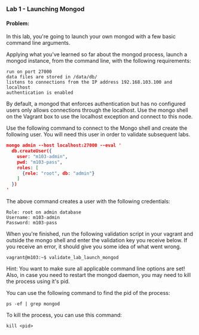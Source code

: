 ### Lab 1 - Launching Mongod


#### Problem:


In this lab, you're going to launch your own mongod with a few basic command line arguments.


Applying what you've learned so far about the mongod process, launch a mongod instance, from the command line, with the following requirements:
```
run on port 27000
data files are stored in /data/db/
listens to connections from the IP address 192.168.103.100 and localhost
authentication is enabled
```
By default, a mongod that enforces authentication but has no configured users only allows connections through the localhost. Use the mongo shell on the Vagrant box to use the localhost exception and connect to this node.


Use the following command to connect to the Mongo shell and create the following user. You will need this user in order to validate subsequent labs.
``` json
mongo admin --host localhost:27000 --eval '
  db.createUser({
    user: "m103-admin",
    pwd: "m103-pass",
    roles: [
      {role: "root", db: "admin"}
    ]
  })
'
```
The above command creates a user with the following credentials:
```
Role: root on admin database
Username: m103-admin
Password: m103-pass
```
When you're finished, run the following validation script in your vagrant and outside the mongo shell and enter the validation key you receive below. If you receive an error, it should give you some idea of what went wrong.

`vagrant@m103:~$ validate_lab_launch_mongod`

Hint: You want to make sure all applicable command line options are set! Also, in case you need to restart the mongod daemon, you may need to kill the process using it's pid.


You can use the following command to find the pid of the process:

`ps -ef | grep mongod`

To kill the process, you can use this command:

`kill <pid>`
